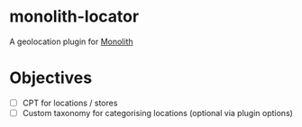 monolith-locator
================

A geolocation plugin for [Monolith](https://github.com/bigspring/monolith)

# Objectives

- [ ] CPT for locations / stores
- [ ] Custom taxonomy for categorising locations (optional via plugin options)
